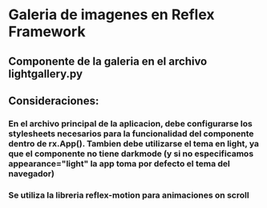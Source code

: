 # Galeria de imagenes en Reflex Framework

## Componente de la galeria en el archivo lightgallery.py

## Consideraciones:

### En el archivo principal de la aplicacion, debe configurarse los stylesheets necesarios para la funcionalidad del componente dentro de rx.App(). Tambien debe utilizarse el tema en light, ya que el componente no tiene darkmode (y si no especificamos appearance="light" la app toma por defecto el tema del navegador)

### Se utiliza la libreria reflex-motion para animaciones on scroll